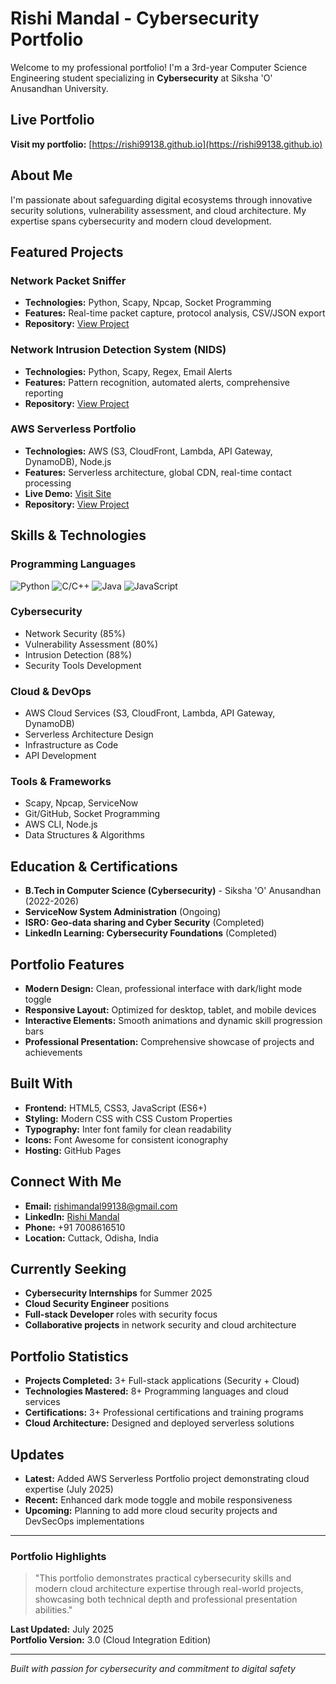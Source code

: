 # Rishi Mandal - Cybersecurity Portfolio

Welcome to my professional portfolio! I'm a 3rd-year Computer Science Engineering student specializing in **Cybersecurity** at Siksha 'O' Anusandhan University.

## Live Portfolio
**Visit my portfolio:** [https://rishi99138.github.io](https://rishi99138.github.io)

## About Me
I'm passionate about safeguarding digital ecosystems through innovative security solutions, vulnerability assessment, and cloud architecture. My expertise spans cybersecurity and modern cloud development.

## Featured Projects

### Network Packet Sniffer
- **Technologies:** Python, Scapy, Npcap, Socket Programming
- **Features:** Real-time packet capture, protocol analysis, CSV/JSON export
- **Repository:** [View Project](https://github.com/rishi99138/packet-sniffer)

### Network Intrusion Detection System (NIDS)
- **Technologies:** Python, Scapy, Regex, Email Alerts
- **Features:** Pattern recognition, automated alerts, comprehensive reporting
- **Repository:** [View Project](https://github.com/rishi99138/nids-python)

### AWS Serverless Portfolio
- **Technologies:** AWS (S3, CloudFront, Lambda, API Gateway, DynamoDB), Node.js
- **Features:** Serverless architecture, global CDN, real-time contact processing
- **Live Demo:** [Visit Site](https://d6ilnbijb94mf.cloudfront.net)
- **Repository:** [View Project](https://github.com/rishi99138/aws-serverless-portfolio)

## Skills & Technologies

### Programming Languages
![Python](https://img.shields.io/badge/Python-90%25-blue?style=flat-square&logo=python)
![C/C++](https://img.shields.io/badge/C%2FC%2B%2B-80%25-green?style=flat-square&logo=c)
![Java](https://img.shields.io/badge/Java-75%25-orange?style=flat-square&logo=java)
![JavaScript](https://img.shields.io/badge/JavaScript-80%25-yellow?style=flat-square&logo=javascript)

### Cybersecurity
- Network Security (85%)
- Vulnerability Assessment (80%)
- Intrusion Detection (88%)
- Security Tools Development

### Cloud & DevOps
- AWS Cloud Services (S3, CloudFront, Lambda, API Gateway, DynamoDB)
- Serverless Architecture Design
- Infrastructure as Code
- API Development

### Tools & Frameworks
- Scapy, Npcap, ServiceNow
- Git/GitHub, Socket Programming
- AWS CLI, Node.js
- Data Structures & Algorithms

## Education & Certifications
- **B.Tech in Computer Science (Cybersecurity)** - Siksha 'O' Anusandhan (2022-2026)
- **ServiceNow System Administration** (Ongoing)
- **ISRO: Geo-data sharing and Cyber Security** (Completed)
- **LinkedIn Learning: Cybersecurity Foundations** (Completed)

## Portfolio Features
- **Modern Design:** Clean, professional interface with dark/light mode toggle
- **Responsive Layout:** Optimized for desktop, tablet, and mobile devices
- **Interactive Elements:** Smooth animations and dynamic skill progression bars
- **Professional Presentation:** Comprehensive showcase of projects and achievements

## Built With
- **Frontend:** HTML5, CSS3, JavaScript (ES6+)
- **Styling:** Modern CSS with CSS Custom Properties
- **Typography:** Inter font family for clean readability
- **Icons:** Font Awesome for consistent iconography
- **Hosting:** GitHub Pages

## Connect With Me
- **Email:** [rishimandal99138@gmail.com](mailto:rishimandal99138@gmail.com)
- **LinkedIn:** [Rishi Mandal](https://www.linkedin.com/in/rishi-mandal-00965231b/)
- **Phone:** +91 7008616510
- **Location:** Cuttack, Odisha, India

## Currently Seeking
- **Cybersecurity Internships** for Summer 2025
- **Cloud Security Engineer** positions
- **Full-stack Developer** roles with security focus
- **Collaborative projects** in network security and cloud architecture

## Portfolio Statistics
- **Projects Completed:** 3+ Full-stack applications (Security + Cloud)
- **Technologies Mastered:** 8+ Programming languages and cloud services
- **Certifications:** 3+ Professional certifications and training programs
- **Cloud Architecture:** Designed and deployed serverless solutions

## Updates
- **Latest:** Added AWS Serverless Portfolio project demonstrating cloud expertise (July 2025)
- **Recent:** Enhanced dark mode toggle and mobile responsiveness
- **Upcoming:** Planning to add more cloud security projects and DevSecOps implementations

---

### Portfolio Highlights
> "This portfolio demonstrates practical cybersecurity skills and modern cloud architecture expertise through real-world projects, showcasing both technical depth and professional presentation abilities."

**Last Updated:** July 2025  
**Portfolio Version:** 3.0 (Cloud Integration Edition)

---
*Built with passion for cybersecurity and commitment to digital safety*

